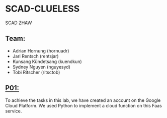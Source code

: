 # SCAD-CLUELESS
SCAD ZHAW

## Team:
- Adrian Hornung (hornuadr)
- Jari Rentsch (rentsjar)
- Kunsang Kündetsang (kuendkun)
- Sydney Nguyen (nguyesyd)
- Tobi Ritscher (ritsctob)


## [P01:](/Labs/Lab01)
To achieve the tasks in this lab, we have created an account on the Google Cloud Platform. We used Python to implement a cloud function on this Faas service.

